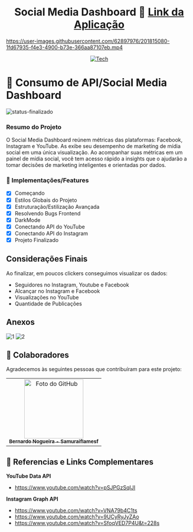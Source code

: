 <div align="center">
  
# Social Media Dashboard 📁 <a href="https://socialmediauserbernardonogueira8.netlify.app/">Link da Aplicação</a>

</div>

https://user-images.githubusercontent.com/62897976/201815080-1fd67935-f4e3-4900-b73e-366aa87107eb.mp4

<div align="center">
  
[![Tech](https://skillicons.dev/icons?i=html,css,js,bootstrap)](https://skillicons.dev)

</div>

# 📄 Consumo de API/Social Media Dashboard 

![status-finalizado](https://user-images.githubusercontent.com/62897976/185768561-589083e1-f18f-480b-9709-0ca24acf9c6d.svg)


### Resumo do Projeto
O Social Media Dashboard reúnem métricas das plataformas: Facebook, Instagram e YouTube. As exibe seu desempenho de marketing de mídia social em uma única visualização. Ao acompanhar suas métricas em um painel de mídia social, você tem acesso rápido a insights que o ajudarão a tomar decisões de marketing inteligentes e orientadas por dados.

### 🎯 Implementações/Features

- [x] Começando
- [x] Estilos Globais do Projeto
- [x] Estruturação/Estilização Avançada
- [x] Resolvendo Bugs Frontend
- [x] DarkMode
- [x] Conectando API do YouTube
- [x] Conectando API do Instagram
- [x] Projeto Finalizado

## Considerações Finais

Ao finalizar, em poucos clickers conseguimos visualizar os dados:
- Seguidores no Instagram, Youtube e Facebook
- Alcançar no Instagram e Facebook
- Visualizações no YouTube
- Quantidade de Publicações
## Anexos

![1](https://user-images.githubusercontent.com/62897976/201812574-8e451f8b-c7f2-459a-be48-9fe3391ba855.jpg)
![2](https://user-images.githubusercontent.com/62897976/201812583-95942543-f441-4cc9-824f-da5fe151777b.jpg)

## 🤝 Colaboradores

Agradecemos às seguintes pessoas que contribuíram para este projeto:

<table>
  <tr>
    <td align="center">
      <a href="https://github.com/Samuraiflamesf">
          <img src="https://avatars.githubusercontent.com/u/62897976?s=400&u=afa8e717adda64a162c125cbbbcdfa187b86348a&v=4" width="160px;" alt="Foto do GitHub">
          <br>
          <sub>
            <b>Bernardo Nogueira - Samuraiflamesf</b>
          </sub>
      </a>
    </td>
  </tr>
</table>

## 📕 Referencias e Links Complementares

**YouTube Data API**
- https://www.youtube.com/watch?v=pSJPGzSqIJI

**Instagram Graph API**

- https://www.youtube.com/watch?v=VNA79b4C1ts
- https://www.youtube.com/watch?v=9UCyRyJyZAo
- https://www.youtube.com/watch?v=SfoqVED7P4U&t=228s
